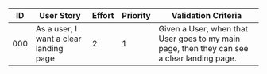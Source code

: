 | ID  | User Story                             | Effort | Priority | Validation Criteria                                                                        |
| --- | -------------------------------------- | ------ | -------- | ------------------------------------------------------------------------------------------ |
| 000 | As a user, I want a clear landing page | 2      | 1        | Given a User, when that User goes to my main page, then they can see a clear landing page. |
